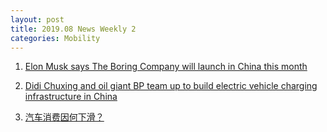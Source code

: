 ```yaml
---
layout: post
title: 2019.08 News Weekly 2
categories: Mobility
---
```


1. [Elon Musk says The Boring Company will launch in China this month](https://techcrunch.com/2019/08/03/elon-musk-says-the-boring-company-will-launch-in-china-this-month/)

2. [Didi Chuxing and oil giant BP team up to build electric vehicle charging infrastructure in China](https://techcrunch.com/2019/07/31/didi-chuxing-and-oil-giant-bp-team-up-to-build-electric-vehicle-charging-infrastructure-in-china/)

3. [汽车消费因何下滑？](https://36kr.com/p/5231994)